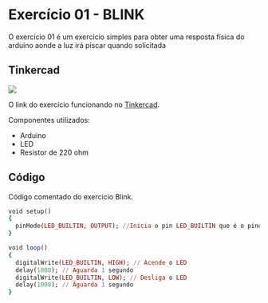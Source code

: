 # Exercício 01 - BLINK

O exercício 01 é um exercício simples para obter uma resposta física do arduino aonde a luz irá piscar quando solicitada

## Tinkercad

![](https://csg.tinkercad.com/things/6Xe5qFIot3z/t725.png?rev=1618689639508000000&s=&v=1&type=circuits)

O link do exercício funcionando no [Tinkercad](https://www.tinkercad.com/things/6Xe5qFIot3z).

Componentes utilizados: 

- Arduino
- LED
- Resistor de 220 ohm


## Código
Código comentado do exercicio Blink.

````ruby
void setup()
{
  pinMode(LED_BUILTIN, OUTPUT); //Inicia o pin LED_BUILTIN que é o pino 13 como saida
}

void loop()
{
  digitalWrite(LED_BUILTIN, HIGH); // Acende o LED 
  delay(1000); // Aguarda 1 segundo
  digitalWrite(LED_BUILTIN, LOW); // Desliga o LED
  delay(1000); // Aguarda 1 segundo
}
````
